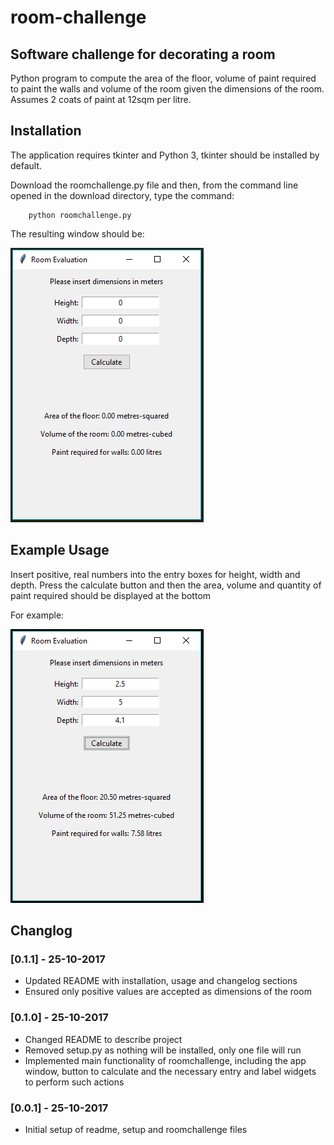 # room-challenge

## Software challenge for decorating a room

Python program to compute the area of the floor, volume of paint required to paint the walls and volume of the room given the dimensions of the room. Assumes 2 coats of paint at 12sqm per litre.

## Installation

The application requires tkinter and Python 3, tkinter should be installed by default. 

Download the roomchallenge.py file and then, from the command line opened in the download directory, type the command:

        python roomchallenge.py

The resulting window should be: 

![Main Page](images/frontpage.png)

## Example Usage

Insert positive, real numbers into the entry boxes for height, width and depth. Press the calculate button and then the area, volume and quantity of paint required should be displayed at the bottom

For example: 

![Example Usage](images/example.png)

## Changlog

### [0.1.1] - 25-10-2017
- Updated README with installation, usage and changelog sections
- Ensured only positive values are accepted as dimensions of the room

### [0.1.0] - 25-10-2017
- Changed README to describe project
- Removed setup.py as nothing will be installed, only one file will run
- Implemented main functionality of roomchallenge, including the app window, button to calculate and the necessary entry and label widgets to perform such actions

### [0.0.1] - 25-10-2017
- Initial setup of readme, setup and roomchallenge files
